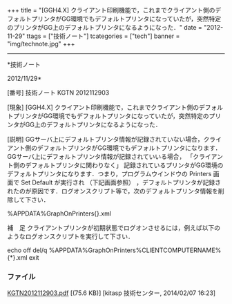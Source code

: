 ﻿+++
title = "[GGH4.X] クライアント印刷機能で，これまでクライアント側のデフォルトプリンタがGG環境でもデフォルトプリンタになっていたが，突然特定のプリンタがGG上のデフォルトプリンタになるようになった．"
date = "2012-11-29"
ttags = ["技術ノート"]
tcategories = ["tech"]
banner = "img/technote.jpg"
+++

-----------------------------------------------------------------------------------------------------------------------------

*技術ノート

2012/11/29*


[番号]
技術ノート KGTN 2012112903

[現象]
[GGH4.X]
クライアント印刷機能で，これまでクライアント側のデフォルトプリンタがGG環境でもデフォルトプリンタになっていたが，突然特定のプリンタがGG上のデフォルトプリンタになるようになった．

[説明]
GGサーバ上にデフォルトプリンタ情報が記録されていない場合，クライアント側のデフォルトプリンタがGG環境でもデフォルトプリンタになります．GGサーバ上にデフォルトプリンタ情報が記録されていいる場合，
「クライアント側のデフォルトプリンタに関わりなく」
記録されているプリンタがGG環境のデフォルトプリンタになります．つまり，プログラムウインドウの
Printers 画面で Set Default が実行され （下記画面参照）
，デフォルトプリンタが記録されたのが原因です．ログオンスクリプト等で，次のデフォルトプリンタ情報を削除して下さい．

%APPDATA%GraphOnPrinters<ClientName>{<ClientID>}.xml

補　足
クライアントプリンタが初期状態でログオンさせるには，例えば以下のようなログオンスクリプトを実行して下さい．

echo off
del/q %APPDATA%GraphOnPrinters%CLIENTCOMPUTERNAME%{*}.xml
exit


### ファイル

 
 


[KGTN2012112903.pdf](http://techreport.kitasp.net/attachments/download/1555/KGTN2012112903.pdf)
 [(75.6 KB)] [kitasp 技術センター, 2014/02/07
16:23]


 


 

